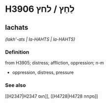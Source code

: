 # H3906 לַחַץ / לחץ

## lachats

_(lakh'-ats | la-HAHTS | la-HAHTS)_

### Definition

from H3905; distress; affliction, oppression; n-m

- oppression, distress, pressure

### See also

[[H2347|H2347 חוס]], [[H4728|H4728 מקחה]]
